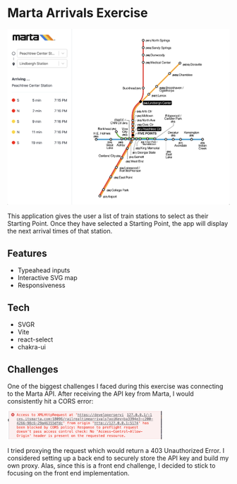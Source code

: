 # Marta Arrivals Exercise

![Application Screenshot](/public/screenshot.png)

This application gives the user a list of train stations to select as their Starting Point.
Once they have selected a Starting Point, the app will display the next arrival times of that station.

## Features
- Typeahead inputs
- Interactive SVG map
- Responsiveness

## Tech
- SVGR
- Vite
- react-select
- chakra-ui

## Challenges
One of the biggest challenges I faced during this exercise was connecting to the Marta API. After receiving the API key from Marta, I would consistently hit a CORS error: 

<img src='public/error-screenshot.png' width='350px'>

I tried proxying the request which would return a 403 Unauthorized Error.
I considered setting up a back end to securely store the API key and build my own proxy. Alas, since this is a front end challenge, I decided to stick to focusing on the front end implementation.
